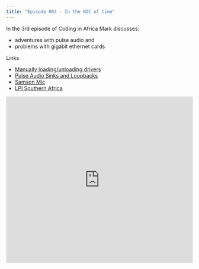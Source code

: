 ```yaml
---
title: "Episode 003 - In the NIC of time"
---
```


In the 3rd episode of Coding in Africa Mark discusses:

- adventures with pulse audio and
- problems with gigabit ethernet cards

Links

- [Manually loading/unloading drivers](https://lwn.net/Articles/143397/)
- [Pulse Audio Sinks and Loopbacks](http://www.freedesktop.org/wiki/Software/PulseAudio/Documentation/User/Modules/)
- [Samson Mic](http://www.samsontech.com/samson/products/microphones/usb-microphones/c03u/)
- [LPI Southern Africa](http://south-africa.lpi.org/)


<iframe width="100%" height="450" scrolling="no" frameborder="no" src="https://w.soundcloud.com/player/?url=https%3A//api.soundcloud.com/tracks/218066526&amp;auto_play=false&amp;hide_related=false&amp;show_comments=true&amp;show_user=true&amp;show_reposts=false&amp;visual=true"></iframe>
